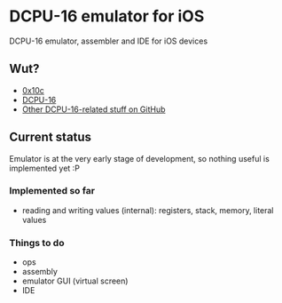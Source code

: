 # DCPU-16 emulator for iOS

DCPU-16 emulator, assembler and IDE for iOS devices

## Wut?

- [0x10c](http://0x10c.com/)
- [DCPU-16](http://0x10c.com/doc/dcpu-16.txt)
- [Other DCPU-16-related stuff on GitHub](https://github.com/blog/1098-take-over-the-galaxy-with-github)

## Current status

Emulator is at the very early stage of development, so nothing useful is implemented yet :P

### Implemented so far

- reading and writing values (internal): registers, stack, memory, literal values

### Things to do

- ops
- assembly
- emulator GUI (virtual screen)
- IDE
